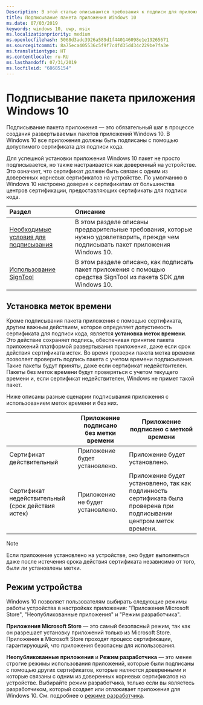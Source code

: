 ```yaml
---
Description: В этой статье описываются требования к подписи для приложений Windows 10.
title: Подписывание пакета приложения Windows 10
ms.date: 07/03/2019
keywords: windows 10, uwp, msix
ms.localizationpriority: medium
ms.openlocfilehash: 5068d3adc3926a589d1f440146098e1e19265671
ms.sourcegitcommit: 8a75eca405536c5f9f7c4fd35dd34c229be7fa3e
ms.translationtype: HT
ms.contentlocale: ru-RU
ms.lasthandoff: 07/31/2019
ms.locfileid: "68685154"
---
```

# <a name="sign-a-windows-10-app-package"></a>Подписывание пакета приложения Windows 10

Подписывание пакета приложения — это обязательный шаг в процессе создания развертываемых пакетов приложений Windows 10. В Windows 10 все приложения должны быть подписаны с помощью допустимого сертификата для подписи кода.

Для успешной установки приложения Windows 10 пакет не просто подписывается, но также настраивается как доверенный на устройстве. Это означает, что сертификат должен быть связан с одним из доверенных корневых сертификатов на устройстве. По умолчанию в Windows 10 настроено доверие к сертификатам от большинства центров сертификации, предоставляющих сертификаты для подписи кода. 

|Раздел| Описание |
|:---|:---|
|[Необходимые условия для подписывания](sign-app-package-using-signtool.md#prerequisites)| В этом разделе описаны предварительные требования, которые нужно удовлетворить, прежде чем подписывать пакет приложения Windows 10. | 
|[Использование SignTool](sign-app-package-using-signtool.md#using-signtool)| В этом разделе описано, как подписать пакет приложения с помощью средства SignTool из пакета SDK для Windows 10.|

## <a name="timestamping"></a>Установка меток времени

Кроме подписывания пакета приложения с помощью сертификата, другим важным действием, которое определяет допустимость сертификата для подписи кода, является **установка меток времени**. Это действие сохраняет подпись, обеспечивая принятие пакета приложений платформой развертывания приложения, даже если срок действия сертификата истек. Во время проверки пакета метка времени позволяет проверить подпись пакета с учетом времени подписывания. Такие пакеты будут приняты, даже если сертификат недействителен. Пакеты без меток времени будут проверяться с учетом текущего времени и, если сертификат недействителен, Windows не примет такой пакет. 

Ниже описаны разные сценарии подписывания приложения с использованием меток времени и без них.

| |Приложение подписано без метки времени | Приложение подписано с меткой времени |
|---|---------------------------------- | ------------------------------- |
| Сертификат действительный |Приложение будет установлено. | Приложение будет установлено. |
| Сертификат недействительный (срок действия истек) | Приложение не будет установлено. | Приложение будет установлено, так как подлинность сертификата была проверена при подписывании центром меток времени. |

 > [!NOTE]
 > Если приложение установлено на устройстве, оно будет выполняться даже после истечения срока действия сертификата независимо от того, были ли установлены метки. 

## <a name="device-mode"></a>Режим устройства

Windows 10 позволяет пользователям выбирать следующие режимы работы устройства в настройках приложения: "Приложения Microsoft Store", "Неопубликованные приложения" и "Режим разработчика". 

**Приложения Microsoft Store** — это самый безопасный режим, так как он разрешает установку приложений только из Microsoft Store. Приложения в Microsoft Store проходят процесс сертификации, гарантирующий, что приложения безопасны для использования. 

**Неопубликованные приложения** и **Режим разработчика** — это менее строгие режимы использования приложений, которые были подписаны с помощью других сертификатов, которые являются доверенными и которые связаны с одним из доверенных корневых сертификатов на устройстве. Выбирайте режим разработчика, только если вы являетесь разработчиком, который создает или отлаживает приложения для Windows 10. См. подробнее о [режиме разработчика](https://docs.microsoft.com/en-us/windows/uwp/get-started/enable-your-device-for-development). 
